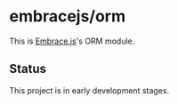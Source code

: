 # embracejs/orm

This is [Embrace.js](https://github.com/embracejs)'s ORM module.

## Status
This project is in early development stages.
